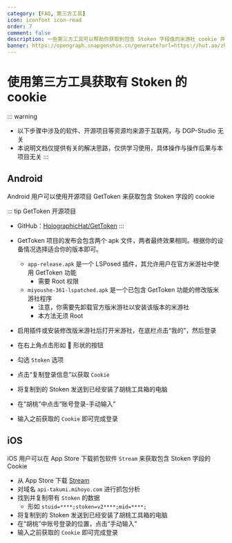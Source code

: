 ```yaml
---
category: [FAQ, 第三方工具]
icon: iconfont icon-read
order: 7
comment: false
description: 一些第三方工具可以帮助你获取到包含 Stoken 字段值的米游社 cookie 并将其用于胡桃工具箱。
banner: https://opengraph.snapgenshin.cn/generate?url=https://hut.ao/zh/advanced/get-stoken-cookie-from-the-third-party.html&has_description=False
---
```


# 使用第三方工具获取有 Stoken 的 cookie

::: warning
- 以下步骤中涉及的软件、开源项目等资源均来源于互联网，与 DGP-Studio 无关
- 本说明文档仅提供有关的解决思路，仅供学习使用，具体操作与操作后果与本项目无关
:::

## Android

Android 用户可以使用开源项目 GetToken 来获取包含 Stoken 字段的 cookie

::: tip GetToken 开源项目
- GitHub：[HolographicHat/GetToken](https://github.com/HolographicHat/GetToken)
:::

- GetToken 项目的发布会包含两个 apk 文件，两者最终效果相同。根据你的设备情况选择适合你的版本即可。
  - `app-release.apk` 是一个 LSPosed 插件，其允许用户在官方米游社中使用 GetToken 功能
    - 需要 Root 权限
  - `miyoushe-361-lspatched.apk` 是一个已包含 GetToken 功能的修改版米游社程序
    - 注意，你需要先卸载官方版米游社以安装该版本的米游社
    - 本方法无须 Root
- 启用插件或安装修改版米游社后打开米游社，在底栏点击“我的”，然后登录
- 在右上角点击形如 🔑 形状的按钮
- 勾选 `Stoken` 选项
- 点击“复制登录信息”以获取 `Cookie`
- 将复制到的 Stoken 发送到已经安装了胡桃工具箱的电脑
- 在“胡桃”中点击“账号登录-手动输入”
- 输入之前获取的 `Cookie` 即可完成登录

## iOS

iOS 用户可以在 App Store 下载抓包软件 `Stream` 来获取包含 Stoken 字段的 Cookie

- 从 App Store 下载 [Stream](https://apps.apple.com/cn/app/stream/id1312141691)
- 对域名 `api-takumi.mihoyo.com` 进行抓包分析
- 找到并复制带有 `Stoken` 的数据
  - 形如 `stuid=****;stoken=v2****;mid=****;`
- 将复制到的 Stoken 发送到已经安装了胡桃工具箱的电脑
- 在“胡桃”中账号登录的位置，点击“手动输入”
- 输入之前获取的 `Cookie` 即可完成登录
